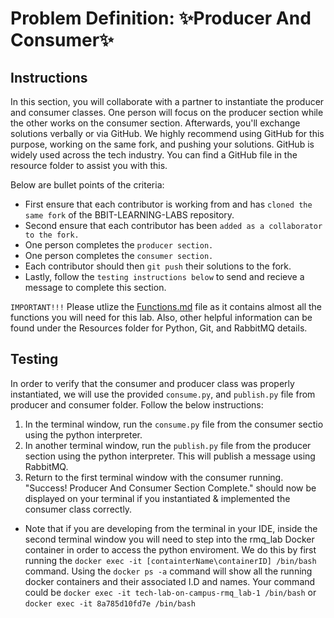 # Problem Definition: ✨Producer And Consumer✨

##  Instructions

In this section, you will collaborate with a partner to instantiate the producer and consumer classes. One person will focus on the producer section while the other works on the consumer section. Afterwards, you'll exchange solutions verbally or via GitHub. We highly recommend using GitHub for this purpose, working on the same fork, and pushing your solutions. GitHub is widely used across the tech industry. You can find a GitHub file in the resource folder to assist you with this.

Below are bullet points of the criteria:
- First ensure that each contributor is working from and has `cloned the same fork` of the BBIT-LEARNING-LABS repository.
- Second ensure that each contributor has been `added as a collaborator to the fork.`
- One person completes the `producer section.`
- One person completes the `consumer section.`
- Each contributor should then `git push` their solutions to the fork.
- Lastly, follow the `testing instructions below` to send and recieve a message to complete this section.

   
`IMPORTANT!!!` Please utlize the [Functions.md](../Resources/Functions.md) file as it contains almost all the functions you will need for this lab. Also, other helpful information can be found under the Resources folder for Python, Git, and RabbitMQ details.

## Testing
In order to verify that the consumer and producer class was properly instantiated, we will use the provided  `consume.py`, and `publish.py` file from producer and consumer folder. Follow the below instructions:
1. In the terminal window, run the `consume.py` file from the consumer sectio using the python interpreter.
2. In another terminal window, run the `publish.py` file from the producer section using the python interpreter. This will publish a message using RabbitMQ. 
3. Return to the first terminal window with the consumer running. "Success! Producer And Consumer Section Complete." should now be displayed on your terminal if you instantiated & implemented the consumer class correctly.
* Note that if you are developing from the terminal in your IDE, inside the second terminal window you will need to step into the rmq_lab Docker container in order to access the python enviroment. We do this by first running the `docker exec -it [containterName\containerID] /bin/bash` command. Using the `docker ps -a` command will show all the running docker containers and their associated I.D and names. Your command could be `docker exec -it tech-lab-on-campus-rmq_lab-1 /bin/bash` or `docker exec -it 8a785d10fd7e /bin/bash`

